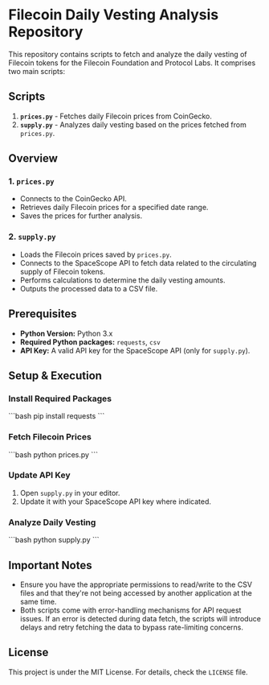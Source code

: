 # Filecoin Daily Vesting Analysis Repository

This repository contains scripts to fetch and analyze the daily vesting of Filecoin tokens for the Filecoin Foundation and Protocol Labs. It comprises two main scripts:

## Scripts

1. **`prices.py`** - Fetches daily Filecoin prices from CoinGecko.
2. **`supply.py`** - Analyzes daily vesting based on the prices fetched from `prices.py`.

## Overview

### 1. `prices.py`

- Connects to the CoinGecko API.
- Retrieves daily Filecoin prices for a specified date range.
- Saves the prices for further analysis.

### 2. `supply.py`

- Loads the Filecoin prices saved by `prices.py`.
- Connects to the SpaceScope API to fetch data related to the circulating supply of Filecoin tokens.
- Performs calculations to determine the daily vesting amounts.
- Outputs the processed data to a CSV file.

## Prerequisites

- **Python Version:** Python 3.x
- **Required Python packages:** `requests`, `csv`
- **API Key:** A valid API key for the SpaceScope API (only for `supply.py`).

## Setup & Execution

### Install Required Packages
\```bash
pip install requests
\```

### Fetch Filecoin Prices
\```bash
python prices.py
\```

### Update API Key
1. Open `supply.py` in your editor.
2. Update it with your SpaceScope API key where indicated.

### Analyze Daily Vesting
\```bash
python supply.py
\```

## Important Notes
- Ensure you have the appropriate permissions to read/write to the CSV files and that they're not being accessed by another application at the same time.
- Both scripts come with error-handling mechanisms for API request issues. If an error is detected during data fetch, the scripts will introduce delays and retry fetching the data to bypass rate-limiting concerns.

## License
This project is under the MIT License. For details, check the `LICENSE` file.


